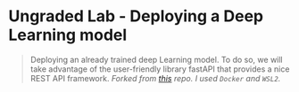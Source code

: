 # Ungraded Lab - Deploying a Deep Learning model

> Deploying an already trained deep Learning model. To do so, we will take advantage of the user-friendly library fastAPI that provides a nice REST API framework.
> *Forked from [this](https://github.com/https-deeplearning-ai/machine-learning-engineering-for-production-public/tree/main/course1/week1-ungraded-lab) repo. I used `Docker` and `WSL2`.* 
